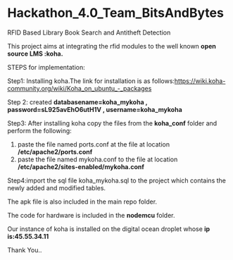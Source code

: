 # Hackathon_4.0_Team_BitsAndBytes
RFID Based Library Book Search and Antitheft Detection

This project aims at integrating the rfid modules to the well known **open source LMS :koha.**

STEPS for implementation:

Step1: Installing koha.The link for installation is as follows:https://wiki.koha-community.org/wiki/Koha_on_ubuntu_-_packages

Step 2: created  **databasename=koha_mykoha ,
                 password=sL925avEhO6utH1V ,
                 username=koha_mykoha**


Step3: After installing koha copy the files from the **koha_conf** folder and perform the following:
 1.  paste the file named ports.conf at the file at location **/etc/apache2/ports.conf** 
 2. paste the file named mykoha.conf to the file at location **/etc/apache2/sites-enabled/mykoha.conf**
 
Step4:import the sql file koha_mykoha.sql to the project which contains the newly added and modified tables.
 
 
 The apk file is also included in the main repo folder.
 
 The code for hardware is included in the **nodemcu** folder.
 
 Our instance of koha is installed on the digital ocean droplet whose **ip is:45.55.34.11**
 
 
 Thank You..

